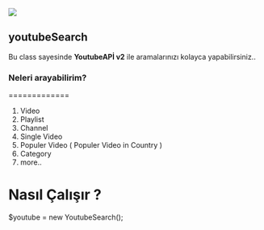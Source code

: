 ![](//youtube.png)
## youtubeSearch

Bu class sayesinde **YoutubeAPİ v2** ile aramalarınızı kolayca yapabilirsiniz..


### Neleri arayabilirim?
=============

1. Video
2. Playlist
3. Channel
4. Single Video
5. Populer Video ( Populer Video in Country )
6. Category
7. more..



Nasıl Çalışır ?
=============

$youtube = new YoutubeSearch();
